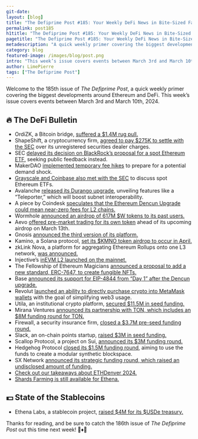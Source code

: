 ```yaml
---
git-date:
layout: [blog]
title: "The Defiprime Post #185: Your Weekly DeFi News in Bite-Sized Fashion"
permalink: post185
h1title: "The Defiprime Post #185: Your Weekly DeFi News in Bite-Sized Fashion"
pagetitle: "The Defiprime Post #185: Your Weekly DeFi News in Bite-Sized Fashion"
metadescription: "A quick weekly primer covering the biggest developments around Ethereum and DeFi. This week’s issue covers events between March 3rd and March 10th, 2024"
category: blog
featured-image: /images/blog/post.png
intro: "This week’s issue covers events between March 3rd and March 10th, 2024"
author: LimePierre
tags: ["The Defiprime Post"]
---
```

 
Welcome to the 185th issue of _The Defiprime Post_, a quick weekly primer covering the biggest developments around Ethereum and DeFi. This week’s issue covers events between March 3rd and March 10th, 2024.


## 🔥 The DeFi Bulletin

* OrdiZK, a Bitcoin bridge, [suffered a $1.4M rug pull.](https://www.coindesk.com/business/2024/03/05/bitcoin-bridge-ordizk-suffers-apparent-14m-rug-pull-token-crashes-to-zero-certik/)
* ShapeShift, a cryptocurrency firm, [agreed to pay $275K to settle with the SEC](https://www.theblock.co/post/280725/shapeshift-settle-sec-unregistered-securities-charges) over its unregistered securities dealer charges.
* SEC [delayed its decision on BlackRock’s proposal for a spot Ethereum ETF,](https://www.theblock.co/post/280513/sec-delays-decision-on-blackrocks-spot-ethereum-etf-proposal-seeks-public-feedback?utm_source=telegram1&utm_medium=social) seeking public feedback instead.
* MakerDAO [implemented temporary fee hikes](https://www.theblock.co/post/281500/makerdao-implements-temporary-fee-hikes-to-prepare-for-potential-dai-demand-shock) to prepare for a potential demand shock.
* [Grayscale and Coinbase also met with the SEC](https://www.theblock.co/post/281442/grayscale-coinbase-meet-with-sec-about-spot-ether-etfs?utm_source=telegram1&utm_medium=social) to discuss spot Ethereum ETFs.
* Avalanche [released its Durango upgrade](https://www.theblock.co/post/280895/avalanche-releases-durango-upgrade-unveils-teleporter-to-boost-subnet-interoperability), unveiling features like a “Teleporter,” which will boost subnet interoperability.
* A piece by Coindesk [speculates that the Ethereum Dencun Upgrade could mean near-zero fees for L2 chains.](https://www.coindesk.com/tech/2024/03/07/ethereums-dencun-upgrade-could-mean-near-zero-fees-for-layer-2-blockchains-fidelity-digital-assets/)
* Wormhole [announced an airdrop of 617M $W tokens to its past users.](https://www.coindesk.com/business/2024/03/06/wormhole-to-release-617m-w-tokens-in-first-airdrop/)
* Aevo [offered pre-market trading for its own token](https://www.theblock.co/post/281350/aevo-offers-pre-market-trading-for-its-own-token-ahead-of-upcoming-airdrop) ahead of its upcoming airdrop on March 13th.
* Gnosis [announced the third version of its platform.](https://forum.gnosis.io/t/introducing-gnosis-3-0/8252)
* Kamino, a Solana protocol, [set its $KMNO token airdrop to occur in April.](https://www.coindesk.com/business/2024/03/07/solana-defi-protocol-kamino-sets-kmno-token-airdrop-for-april/)
* zkLink Nova, a platform for aggregating Ethereum Rollups onto one L3 network, [was announced.](https://blog.zk.link/introducing-zklink-nova-the-industrys-first-aggregated-layer-3-rollup-network-e58ef10c3305)
* Injective’s [inEVM L2 launched on the mainnet.](https://www.theblock.co/post/280894/injective-inevm-layer-2-launches-on-mainnet-targeting-more-ethereum-cosmos-and-solana-collaboration)
* The Fellowship of Ethereum Magicians [announced a proposal to add a new standard, ERC-7647, to create fungible NFTs.](https://ethereum-magicians.org/t/erc-7647-fungible-nfts/19056)
* Base [announced its support for EIP-4844 from “Day 1” after the Dencun upgrade. ](https://www.theblock.co/post/281258/base-to-support-eip-4844-from-day-1-following-dencun-upgrade)
* Revolut [launched an ability to directly purchase crypto into MetaMask wallets](https://www.coindesk.com/business/2024/03/06/revolut-launches-direct-crypto-purchase-into-metamask-wallets-in-bid-to-simplify-web3/) with the goal of simplifying web3 usage.
* Utila, an institutional crypto platform, [secured $11.5M in seed funding.](https://www.theblock.co/post/280621/utila-seed-funding)
* Mirana Ventures [announced its partnership with TON, which includes an $8M funding round for TON.](https://blog.ton.org/mirana-backs-toncoin-with-8-million)
* Firewall, a security insurance firm, [closed a $3.7M pre-seed funding round.](https://www.theblock.co/post/279157/security-infrastructure-firm-firewall-raises-3-7-million-in-pre-seed-funding)
* Slack, an on-chain points startup, [raised $3M in seed funding.](https://www.theblock.co/post/280173/archetype-leads-3-million-seed-round-for-on-chain-points-startup-stack)
* Scallop Protocol, a project on Sui, [announced its $3M funding round.](https://medium.com/scallopio/scallop-protocol-raises-3m-from-cms-holdings-6th-man-ventures-and-kucoin-labs-921d3bdf5373)
* Hedgehog Protocol [closed its $1.5M funding round](https://medium.com/hedgehog-protocol/hedgehog-protocol-secures-1-5m-to-create-modular-synthetic-blockspace-787e1be64d23), aiming to use the funds to create a modular synthetic blockspace.
* SX Network [announced its strategic funding round, which raised an undisclosed amount of funding.](https://medium.com/sportx-bet/sx-network-closes-strategic-funding-round-d9de0de10ce8)
* [Check out our takeaways about ETHDenver 2024.](https://fxtwitter.com/defiprime/status/1764831041854787625)
* [Shards Farming is still available for Ethena.](https://app.ethena.fi/join/027yu)


## 💵 State of the Stablecoins

* Ethena Labs, a stablecoin project, [raised $4M for its $USDe treasury.](https://www.coindesk.com/markets/2024/03/08/stablecoin-project-ethena-labs-bags-4m-for-usde-treasury/?utm_medium=referral&utm_source=rss&utm_campaign=headlines)

Thanks for reading, and be sure to catch the 186th issue of _The Defiprime Post_ out this time next week! 👋♦️👋